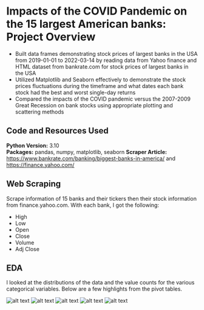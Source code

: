 # Impacts of the COVID Pandemic on the 15 largest American banks: Project Overview 
* Built data frames demonstrating stock prices of largest banks in the USA from 2019-01-01 to 2022-03-14 by reading data from Yahoo finance and HTML dataset from bankrate.com for stock prices of largest banks in the USA
* Utilized Matplotlib and Seaborn effectively to demonstrate the stock prices fluctuations during the timeframe and what dates each bank stock had the best and worst single-day returns
* Compared the impacts of the COVID pandemic versus the 2007-2009 Great Recession on bank stocks using appropriate plotting and scattering methods


## Code and Resources Used 
**Python Version:** 3.10  
**Packages:** pandas, numpy, matplotlib, seaborn
**Scraper Article:** https://www.bankrate.com/banking/biggest-banks-in-america/ and https://finance.yahoo.com/  

## Web Scraping
Scrape information of 15 banks and their tickers then their stock information from finance.yahoo.com. With each bank, I got the following:
*	High	
*	Low	
*	Open	
*	Close	
*	Volume	
*	Adj Close

## EDA
I looked at the distributions of the data and the value counts for the various categorical variables. Below are a few highlights from the pivot tables. 

![alt text](https://github.com/ahnngo/bank-stocks-affected-by-covid/blob/master/Charts/Banks%20stock%20return.png)
![alt text](https://github.com/ahnngo/bank-stocks-affected-by-covid/blob/master/Charts/Stock%20Return%20over%20Time.png)
![alt text](https://github.com/ahnngo/bank-stocks-affected-by-covid/blob/master/Charts/Stock%20price%20fluctuation.png)
![alt text](https://github.com/ahnngo/bank-stocks-affected-by-covid/blob/master/Charts/Correlation%20of%20Stock%20Prices%20of%20Each%20Bank.png)
![alt text](https://github.com/ahnngo/bank-stocks-affected-by-covid/blob/master/Charts/aximum%20and%20Minimum%20Change%20in%20Close%20Price%20of%20Stocks%20by%20Time.png)

